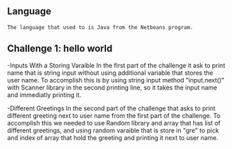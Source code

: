 ## Language
    The language that used to is Java from the Netbeans program.

## Challenge 1: hello world
-Inputs With a Storing Varaible
    In the first part of the challenge it ask to print name that is string input without using additional variable that stores the user name. To accomplish this is by using string input method "input.next()" with Scanner library in the second printing line, so it takes the input name and immediatly printing it.

-Different Greetings 
    In the second part of the challenge that asks to print different greeting next to user name from the first part of the challenge. To accomplish this we needed to use Random library and array that has list of different greetings, and using random varaible that is store in "gre" to pick and index of array that hold the greeting and printing it next to user name. 